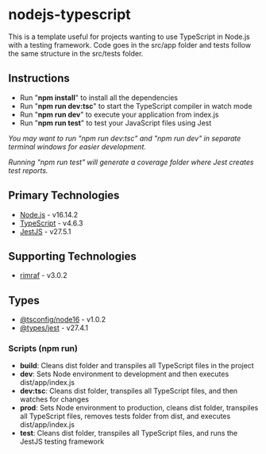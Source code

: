 # nodejs-typescript

This is a template useful for projects wanting to use TypeScript in Node.js with a testing framework. Code goes in the src/app folder and tests follow the same structure in the src/tests folder.

## Instructions

- Run "**npm install**" to install all the dependencies
- Run "**npm run dev:tsc**" to start the TypeScript compiler in watch mode
- Run "**npm run dev**" to execute your application from index.js
- Run "**npm run test**" to test your JavaScript files using Jest

*You may want to run "npm run dev:tsc" and "npm run dev" in separate terminal windows for easier development.*

*Running "npm run test" will generate a coverage folder where Jest creates test reports.*

## Primary Technologies

- [Node.js](https://nodejs.org/en/download/) - v16.14.2
- [TypeScript](https://www.npmjs.com/package/typescript) - v4.6.3
- [JestJS](https://www.npmjs.com/package/jest) - v27.5.1

## Supporting Technologies

- [rimraf](https://www.npmjs.com/package/rimraf) - v3.0.2

## Types

- [@tsconfig/node16](https://www.npmjs.com/package/@tsconfig/node16) - v1.0.2
- [@types/jest](https://www.npmjs.com/package/@types/jest) - v27.4.1

### Scripts (npm run)

- **build**: Cleans dist folder and transpiles all TypeScript files in the project
- **dev**: Sets Node environment to development and then executes dist/app/index.js
- **dev:tsc**: Cleans dist folder, transpiles all TypeScript files, and then watches for changes
- **prod**: Sets Node environment to production, cleans dist folder, transpiles all TypeScript files, removes tests folder from dist, and executes dist/app/index.js
- **test**: Cleans dist folder, transpiles all TypeScript files, and runs the JestJS testing framework
